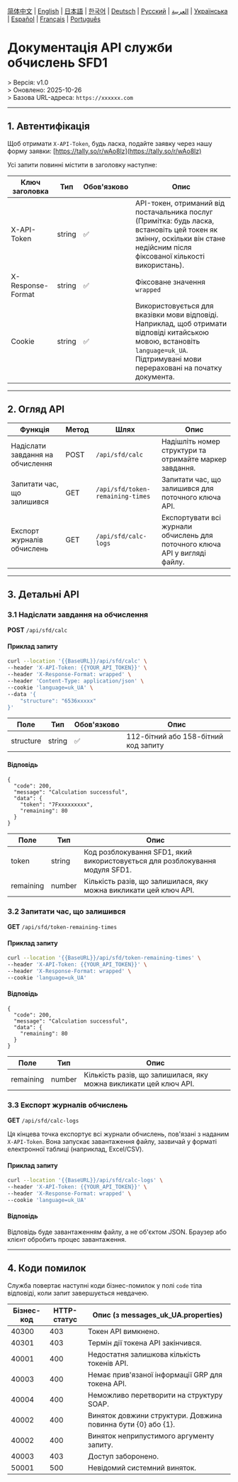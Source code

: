 [简体中文](./README.zh.md) | [English](./README.md) | [日本語](./README.ja.md) | [한국어](./README.ko.md) | [Deutsch](./README.de.md) | [Русский](./README.ru.md) | [العربية](./README.ar.md) | [Українська](./README.uk.md) | [Español](./README.es.md) | [Français](./README.fr.md) | [Português](./README.pt.md)

# Документація API служби обчислень SFD1
&gt; Версія: v1.0  
&gt; Оновлено: 2025-10-26  
&gt; Базова URL-адреса: `https://xxxxxx.com`  

---

## 1. Автентифікація

Щоб отримати `X-API-Token`, будь ласка, подайте заявку через нашу форму заявки: [https://tally.so/r/wAo8lz](https://tally.so/r/wAo8lz)

Усі запити повинні містити в заголовку наступне:

| Ключ заголовка | Тип | Обов'язково | Опис |
|---|---|---|---|
| X-API-Token | string | ✅ | API-токен, отриманий від постачальника послуг (Примітка: будь ласка, встановіть цей токен як змінну, оскільки він стане недійсним після фіксованої кількості використань). |
| X-Response-Format | string | ✅ | Фіксоване значення `wrapped` |
| Cookie | string | ✅ | Використовується для вказівки мови відповіді. Наприклад, щоб отримати відповіді китайською мовою, встановіть `language=uk_UA`. Підтримувані мови перераховані на початку документа. |

---

## 2. Огляд API

| Функція | Метод | Шлях | Опис |
|---|---|---|---|
| Надіслати завдання на обчислення | POST | `/api/sfd/calc` | Надішліть номер структури та отримайте маркер завдання. |
| Запитати час, що залишився | GET | `/api/sfd/token-remaining-times`| Запитати час, що залишився для поточного ключа API. |
| Експорт журналів обчислень | GET | `/api/sfd/calc-logs` | Експортувати всі журнали обчислень для поточного ключа API у вигляді файлу. |

---

## 3. Детальні API

### 3.1 Надіслати завдання на обчислення
**POST** `/api/sfd/calc`

#### Приклад запиту
```bash
curl --location '{{BaseURL}}/api/sfd/calc' \
--header 'X-API-Token: {{YOUR_API_TOKEN}}' \
--header 'X-Response-Format: wrapped' \
--header 'Content-Type: application/json' \
--cookie 'language=uk_UA' \
--data '{
    "structure": "6536xxxxx"
}'
```

| Поле | Тип | Обов'язково | Опис |
|---|---|---|---|
| structure | string | ✅ | 112-бітний або 158-бітний код запиту |

#### Відповідь
```
{
  "code": 200,
  "message": "Calculation successful",
  "data": {
    "token": "7Fxxxxxxxxx",
    "remaining": 80
  }
}
```

| Поле | Тип | Опис |
|---|---|---|
| token | string | Код розблокування SFD1, який використовується для розблокування модуля SFD1. |
| remaining | number | Кількість разів, що залишилася, яку можна викликати цей ключ API. |


### 3.2 Запитати час, що залишився
**GET** `/api/sfd/token-remaining-times`

#### Приклад запиту
```bash
curl --location '{{BaseURL}}/api/sfd/token-remaining-times' \
--header 'X-API-Token: {{YOUR_API_TOKEN}}' \
--header 'X-Response-Format: wrapped' \
--cookie 'language=uk_UA'
```

#### Відповідь
```
{
  "code": 200,
  "message": "Calculation successful",
  "data": {
    "remaining": 80
  }
}
```

| Поле | Тип | Опис |
|---|---|---|
| remaining | number | Кількість разів, що залишилася, яку можна викликати цей ключ API. |


### 3.3 Експорт журналів обчислень


**GET** `/api/sfd/calc-logs`




Ця кінцева точка експортує всі журнали обчислень, пов'язані з наданим `X-API-Token`. Вона запускає завантаження файлу, зазвичай у форматі електронної таблиці (наприклад, Excel/CSV). 



#### Приклад запиту


```bash
curl --location '{{BaseURL}}/api/sfd/calc-logs' \
--header 'X-API-Token: {{YOUR_API_TOKEN}}' \
--header 'X-Response-Format: wrapped' \
--cookie 'language=uk_UA'
```



#### Відповідь

Відповідь буде завантаженням файлу, а не об'єктом JSON. Браузер або клієнт обробить процес завантаження. 



---




## 4. Коди помилок 



Служба повертає наступні коди бізнес-помилок у полі `code` тіла відповіді, коли запит завершується невдачею. 



| Бізнес-код | HTTP-статус | Опис (з messages_uk_UA.properties) |
|---|---|---|
| 40300 | 403 | Токен API вимкнено. |
| 40301 | 403 | Термін дії токена API закінчився. |
| 40001 | 400 | Недостатня залишкова кількість токенів API. |
| 40003 | 400 | Немає прив'язаної інформації GRP для токена API. |
| 40004 | 400 | Неможливо перетворити на структуру SOAP. |
| 40002 | 400 | Виняток довжини структури. Довжина повинна бути {0} або {1}. |
| 40002 | 400 | Виняток неприпустимого аргументу запиту. |
| 40003 | 403 | Доступ заборонено. |
| 50001 | 500 | Невідомий системний виняток. |
